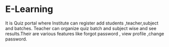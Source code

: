 # E-Learning
It is Quiz portal where Institute can register add students ,teacher,subject and batches. Teacher can organize quiz batch and subject wise and see results.Their are various features like forgot password , view profile ,change password. 
